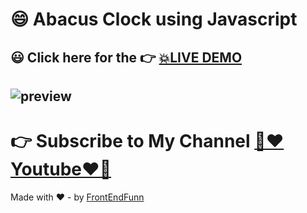 # 😄 Abacus Clock using Javascript

## 😃 Click here for the 👉 [💥LIVE DEMO](https://frontendfunn.github.io/abacus-clock/)

## ![preview](./images/preview.gif)

# 👉 Subscribe to My Channel [💙❤️Youtube❤️💙](https://www.youtube.com/channel/UCpOHt5d6GG-mvo-_pU06rhQ?sub_confirmation=1)

Made with ❤️ - by [FrontEndFunn](https://www.youtube.com/channel/UCpOHt5d6GG-mvo-_pU06rhQ?sub_confirmation=1)
